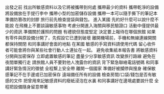 出發之前
找出所敏感資料以及它將被攜帶到何處
攜帶最少的資料
攜帶乾淨的設備
將設備放在手提行李中
攜帶小型的加密儲存設備
攜帶一本可以隨手撕下的筆記本
準備防篡改的封膠
旅行前先檢查提袋與錢包。
進入某國
先約好什麼可以說什麼不能說
在飛機上不要談論敏感事物
考慮分開進入海關與移民驗證口
活動中僅提供最少的資訊
準備關於護照的問題
有禮貌但態度堅定
決定要上報待在哪個旅館
如果有零件與原設備分開了，先假設它已遭到破壞
離開機場前，手機和無線連線開關都保持關閉
和同事講好會面的地點
在某國
敏感的手寫資料請使用代碼
留心收件者可能會將你與某些社會行動人士連扯在一起。
避免收集紙本報告書
將敏感資料分開與加密保存
立即處置敏感的筆記
盡量少分享敏感資訊
改變旅行路線
避免在夜間單獨行走
請旅館人員不要對他人洩露你的資訊
背下緊急聯絡電話號碼
和同事講好緊急情況的徵號
全程繫上安全帶
離開一個國家
準備好被攔停與搜身
確保敏感筆記不在手邊或已加密保存
遠端備任所有的設備
檢查房間/口袋/錢包是否有敏感的文件
把曾用來記敏感資料的廢紙浸泡在水裏
和同事講好在邊境處要說什麼
全程把設備隨身留意帶著
		
